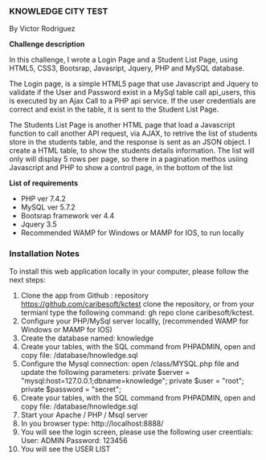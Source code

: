 ### KNOWLEDGE CITY TEST
By Victor Rodriguez


**Challenge description**

In this challenge, I  wrote a Login Page and a Student List Page, using HTML5, CSS3, Bootsrap, Javasript, Jquery, PHP and MySQL database.  

The Login page, is a simple HTML5 page that use Javascript and Jquery to validate if the User and Password  exist in a MySql table call api_users, this is executed by an Ajax Call to a PHP api service.
If the user credentials are correct and exist in the table, it is sent to the Student List Page.

The Students List Page is another HTML page that load a Javascript function to call  another API request, via AJAX, to retrive the list of students store in the students table, and the response is sent as an JSON object.  I create a HTML table, to show the students details information. The list will only will display 5 rows per page, so there in a pagination methos usiing Javascript and PHP to show a control
page, in the bottom of the list


**List of requirements**

* PHP ver 7.4.2
* MySQL ver 5.7.2
* Bootsrap framework ver 4.4
* Jquery 3.5
* Recommended WAMP for Windows or MAMP for IOS, to run locally

### Installation Notes
To install this web application locally in your computer, please follow the next steps:

1. Clone the app from Github : repository https://github.com/caribesoft/kctest clone the repository, or
from your termianl type the following command: gh repo clone caribesoft/kctest.
2. Configure your PHP/MySql server locallly, (recommended WAMP for Windows or MAMP for IOS)
3. Create the database named: knowledge
4. Create your tables, with the SQL command from PHPADMIN, open and copy file: /database/hnowledge.sql
5. Configure the Mysql connection: open /class/MYSQL.php file and update the following parameters:
	private $server = "mysql:host=127.0.0.1;dbname=knowledge";
	private $user = "root";
	private $password = "secret";
6. Create your tables, with the SQL command from PHPADMIN, open and copy file: /database/hnowledge.sql
7. Start your Apache / PHP / Msql server 
8. In you browser type: http://localhost:8888/
9. You will see the login screen, please use the following user creentials:
		User: ADMIN
		Password: 123456
10. You will see the USER LIST
